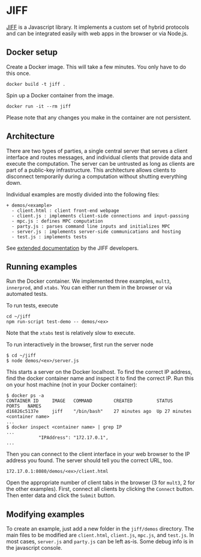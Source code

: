 # JIFF

[JIFF](https://github.com/multiparty/jiff) is a Javascript library. It implements a custom set of hybrid protocols and can be integrated easily with web apps in the browser or via Node.js.

## Docker setup

Create a Docker image. This will take a few minutes. You only have to do this once.
```
docker build -t jiff .
```
Spin up a Docker container from the image. 
```
docker run -it --rm jiff 
```
Please note that any changes you make in the container are not persistent.

## Architecture
There are two types of parties, a single central server that serves a client interface and routes messages, and individual clients that provide data and execute the computation. The server can be untrusted as long as clients are part of a public-key infrastructure.
This architecture allows clients to disconnect temporarily during a computation without shutting everything down.

Individual examples are mostly divided into the following files:
```
+ demos/<example>
  - client.html : client front-end webpage
  - client.js : implements client-side connections and input-passing
  - mpc.js : defines MPC computation
  - party.js : parses command line inputs and initializes MPC 
  - server.js : implements server-side communications and hosting
  - test.js : implements tests
```

See [extended documentation](https://multiparty.org/jiff/docs/jsdoc/) by the JIFF developers.

## Running examples

Run the Docker container. We implemented three examples, `mult3`, `innerprod`, and `xtabs`. You can either run them in the browser or via automated tests.

To run tests, execute
```
cd ~/jiff
npm run-script test-demo -- demos/<ex>
```
Note that the `xtabs` test is relatively slow to execute.

To run interactively in the browser, first run the server node
```
$ cd ~/jiff
$ node demos/<ex>/server.js
```

This starts a server on the Docker localhost. To find the correct IP address, find the docker container name and inspect it to find the correct IP. Run this on your host machine (not in your Docker container):
```
$ docker ps -a
CONTAINER ID     IMAGE   COMMAND        CREATED         STATUS          PORTS   NAMES 
d16826c5137e     jiff    "/bin/bash"    27 minutes ago  Up 27 minutes           <container name> 
...
$ docker inspect <container name> | grep IP
...
            "IPAddress": "172.17.0.1",
...
```

Then you can connect to the client interface in your web browser to the IP address you found. The server should tell you the correct URL, too.

`172.17.0.1:8080/demos/<ex>/client.html`

Open the appropriate number of client tabs in the browser (3 for `mult3`, 2 for the other examples).
First, connect all clients by clicking the `Connect` button. Then enter data and click the `Submit` button.

## Modifying examples

To create an example, just add a new folder in the `jiff/demos` directory. The main files to be modified are `client.html`, `client.js`, `mpc.js`, and `test.js`. In most cases, `server.js` and `party.js` can be left as-is. Some debug info is in the javascript console. 


